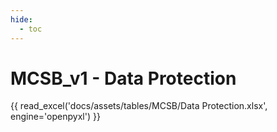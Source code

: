 ```yaml
---
hide:  
  - toc
---
```

# MCSB_v1 - Data Protection

{{ read_excel('docs/assets/tables/MCSB/Data Protection.xlsx', engine='openpyxl') }}
